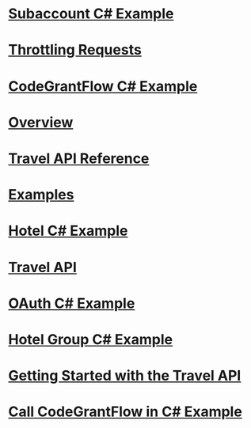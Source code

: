 # [Subaccount C# Example](subaccount-csharp-example.md)
# [Throttling Requests](throttling-requests.md)
# [CodeGrantFlow C# Example](codegrantflow-csharp-example.md)
# [Overview](overview.md)
# [Travel API Reference](travel-api-reference.md)
# [Examples](examples.md)
# [Hotel C# Example](hotel-csharp-example.md)
# [Travel API](travel-api.md)
# [OAuth C# Example](oauth-csharp-example.md)
# [Hotel Group C# Example](hotel-group-csharp-example.md)
# [Getting Started with the Travel API](getting-started-with-the-travel-api.md)
# [Call CodeGrantFlow in C# Example](call-codegrantflow-in-csharp-example.md)
